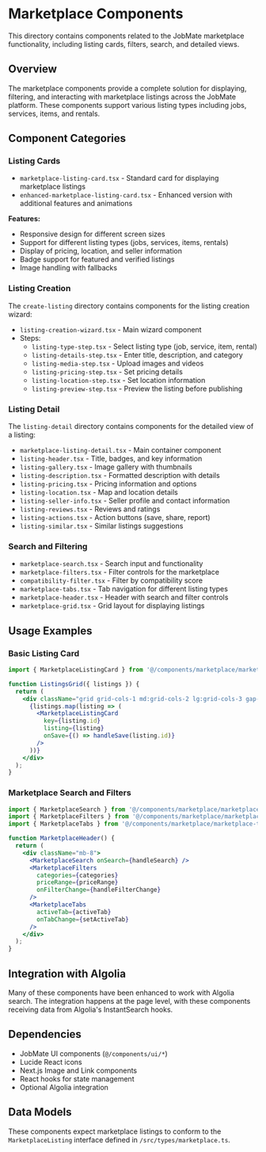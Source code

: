 # Marketplace Components

This directory contains components related to the JobMate marketplace functionality, including listing cards, filters, search, and detailed views.

## Overview

The marketplace components provide a complete solution for displaying, filtering, and interacting with marketplace listings across the JobMate platform. These components support various listing types including jobs, services, items, and rentals.

## Component Categories

### Listing Cards

- `marketplace-listing-card.tsx` - Standard card for displaying marketplace listings
- `enhanced-marketplace-listing-card.tsx` - Enhanced version with additional features and animations

**Features:**
- Responsive design for different screen sizes
- Support for different listing types (jobs, services, items, rentals)
- Display of pricing, location, and seller information
- Badge support for featured and verified listings
- Image handling with fallbacks

### Listing Creation

The `create-listing` directory contains components for the listing creation wizard:

- `listing-creation-wizard.tsx` - Main wizard component
- Steps:
  - `listing-type-step.tsx` - Select listing type (job, service, item, rental)
  - `listing-details-step.tsx` - Enter title, description, and category
  - `listing-media-step.tsx` - Upload images and videos
  - `listing-pricing-step.tsx` - Set pricing details
  - `listing-location-step.tsx` - Set location information
  - `listing-preview-step.tsx` - Preview the listing before publishing

### Listing Detail

The `listing-detail` directory contains components for the detailed view of a listing:

- `marketplace-listing-detail.tsx` - Main container component
- `listing-header.tsx` - Title, badges, and key information
- `listing-gallery.tsx` - Image gallery with thumbnails
- `listing-description.tsx` - Formatted description with details
- `listing-pricing.tsx` - Pricing information and options
- `listing-location.tsx` - Map and location details
- `listing-seller-info.tsx` - Seller profile and contact information
- `listing-reviews.tsx` - Reviews and ratings
- `listing-actions.tsx` - Action buttons (save, share, report)
- `listing-similar.tsx` - Similar listings suggestions

### Search and Filtering

- `marketplace-search.tsx` - Search input and functionality
- `marketplace-filters.tsx` - Filter controls for the marketplace
- `compatibility-filter.tsx` - Filter by compatibility score
- `marketplace-tabs.tsx` - Tab navigation for different listing types
- `marketplace-header.tsx` - Header with search and filter controls
- `marketplace-grid.tsx` - Grid layout for displaying listings

## Usage Examples

### Basic Listing Card

```jsx
import { MarketplaceListingCard } from '@/components/marketplace/marketplace-listing-card';

function ListingsGrid({ listings }) {
  return (
    <div className="grid grid-cols-1 md:grid-cols-2 lg:grid-cols-3 gap-6">
      {listings.map(listing => (
        <MarketplaceListingCard 
          key={listing.id} 
          listing={listing} 
          onSave={() => handleSave(listing.id)}
        />
      ))}
    </div>
  );
}
```

### Marketplace Search and Filters

```jsx
import { MarketplaceSearch } from '@/components/marketplace/marketplace-search';
import { MarketplaceFilters } from '@/components/marketplace/marketplace-filters';
import { MarketplaceTabs } from '@/components/marketplace/marketplace-tabs';

function MarketplaceHeader() {
  return (
    <div className="mb-8">
      <MarketplaceSearch onSearch={handleSearch} />
      <MarketplaceFilters 
        categories={categories}
        priceRange={priceRange}
        onFilterChange={handleFilterChange}
      />
      <MarketplaceTabs 
        activeTab={activeTab}
        onTabChange={setActiveTab}
      />
    </div>
  );
}
```

## Integration with Algolia

Many of these components have been enhanced to work with Algolia search. The integration happens at the page level, with these components receiving data from Algolia's InstantSearch hooks.

## Dependencies

- JobMate UI components (`@/components/ui/*`)
- Lucide React icons
- Next.js Image and Link components
- React hooks for state management
- Optional Algolia integration

## Data Models

These components expect marketplace listings to conform to the `MarketplaceListing` interface defined in `/src/types/marketplace.ts`.
